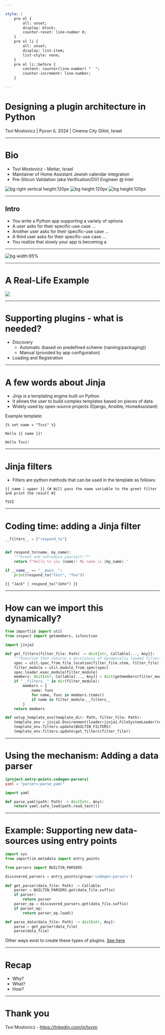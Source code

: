 ```yaml
---

style: |
    pre ol {
        all: unset;
        display: block;
        counter-reset: line-number 0;
    }
    pre ol li {
        all: unset;
        display: list-item;
        list-style: none;
    }
    pre ol li::before {
        content: counter(line-number) "  ";
        counter-increment: line-number;
    }

---
```


# Designing a plugin architecture in Python

Tsvi Mostovicz | Pycon IL 2024 | Cinema City Glilot, Israel

---

<!-- 2 min - Who am I, what I do, a bit about Intel -->

# Bio

* Tsvi Mostovicz - Meitar, Israel
* Maintainer of Home Assistant Jewish calendar integration
* Pre-Silicon Validation (aka Verification/DV) Engineer @ Intel

![bg right vertical height:120px](assets/intel.png)
![bg height:120px](assets/home-assistant.png)
![bg height:120px](assets/jewish-calendar.png)

---

<!-- 2 min - A story describing what a plugin architecture solves -->

## Intro

* You write a Python app supporting a variety of options
* A user asks for their specific-use case ...
* Another user asks for their specific-use case ...
* A third user asks for their specific-use case ...
* You realize that slowly your app is becoming a 

---

![bg width:95%](assets/one-more-thing.png)

---

<!-- 3 min

Step-by-step introduce the example tool for our talk using a block diagram.
The tool (a code generator) takes a configuration file, a Jinja template, and data and generates code by applying the template to the data.

(Explain 30 seconds on Jinja)

Our plugin architecture will focus on two points that should be highlighted by the end of the slide:
    - Using user-defined Jinja filters
    - Support new data sources

Show the graph step by step.
- Step 1: CodeGen Tool
- Step 2: Inputs
- Step 3: Output
- Step 4: Highlight the arrow going from the tool to the output
- Step 5: Highlight the data block

mermaid
flowchart LR
    step1[CodeGen Tool]

    step2a[Configuration File]
    step2b[Jinja Template]
    step2c[Data]

    step3[Generated Code]

    step2a --/> step1
    step2b --/> step1
    step2c --/> step1

    step1 --/> step3
-->

# A Real-Life Example

[![](https://mermaid.ink/img/pako:eNptUcFOwzAM_ZXI504CdisSFyaQJriwnWh2MInbBhK7yhKhadq_k1E2OkQOVvLes19s78GIJaih9fJpeoxJPb1oVuVsEw3XzX2hH4nVWsRvNP9SN1g4bl2XIyYnrB6cp82Ef2uWjt9RrSkMHtMFZ5oFJryoN2-KDZVaZNXR9I-Zms3uxi9NLf5FzRSd9HKG5yM4Ru_4Y5V2ntSVMuIl1hKRO7qFCgLFgM6W8eyPYg2pp0Aa6nK11GL2SYPmQ5FiTrLasYE6xUwVRMldD3WLflteebClsYXDLmI4Sci6JPF5nP_3GioYkF9Fwk_i4QtqBIhO?type=png)](https://mermaid.live/edit#pako:eNptUcFOwzAM_ZXI504CdisSFyaQJriwnWh2MInbBhK7yhKhadq_k1E2OkQOVvLes19s78GIJaih9fJpeoxJPb1oVuVsEw3XzX2hH4nVWsRvNP9SN1g4bl2XIyYnrB6cp82Ef2uWjt9RrSkMHtMFZ5oFJryoN2-KDZVaZNXR9I-Zms3uxi9NLf5FzRSd9HKG5yM4Ru_4Y5V2ntSVMuIl1hKRO7qFCgLFgM6W8eyPYg2pp0Aa6nK11GL2SYPmQ5FiTrLasYE6xUwVRMldD3WLflteebClsYXDLmI4Sci6JPF5nP_3GioYkF9Fwk_i4QtqBIhO)

---

<!-- 
3 min
Explain what plugins need to be supported.
 - Discovery - can be automatic or manual
    - Automatic - search for pre-defined directories/names
    - Manual - provided by a configuration
 - Loading and Registration
    - We need the application to understand what can be called
    - In our example:
        - Jinja must be aware of the available filters
        - When trying to parse a data source we need to know that a parser is available
-->

# Supporting plugins - what is needed?

* Discovery
    - Automatic (based on predefined scheme (naming/packaging))
    - Manual (provided by app configuration)
* Loading and Registration

---

# A few words about Jinja

* Jinja is a templating engine built on Python
* It allows the user to build complex templates based on pieces of data
* Widely used by open-source projects (Django, Ansible, HomeAssistant)

Example template:
```jinja
{% set name = "Tsvi" %}

Hello {{ name }}!
```

```text
Hello Tsvi!
```

---

# Jinja filters

* Filters are python methods that can be used in the template as follows:

```jinja
{{ name | upper }} {# Will pass the name variable to the greet filter and print the result #}
```

```text
TSVI
```
---

# Coding time: adding a Jinja filter

<!--
- Explain why we need the dunder variable (allow for testing)
- DO NOT DISCUSS 3rd-party unless asked about
-->


```python
__filters__ = ["respond_to"]


def respond_to(name, my_name):
    """Greet and introduce yourself."""
    return f"Hello to you {name}! My name is {my_name}."

if __name__ == "__main__":
    print(respond_to("test", "foo"))
```

```jinja
{{ "Jack" | respond_to("John") }}
```

---

# How can we import this dynamically?

```python
from importlib import util
from inspect import getmembers, isfunction

import jinja2

def get_filters(filter_file: Path) -> dict[str, Callable[..., Any]]:
    """Function that returns a dictionary of dynamically loaded filters."""
    spec = util.spec_from_file_location(filter_file.stem, filter_file)
    filter_module = util.module_from_spec(spec)
    spec.loader.exec_module(filter_module)
    members: dict[str, Callable[..., Any]] = dict(getmembers(filter_module, isfunction))
    if "__filters__" in dir(filter_module):
        members = {
            name: func
            for name, func in members.items()
            if name in filter_module.__filters__
        }
    return members

def setup_template_env(template_dir: Path, filter_file: Path):
    template_env = jinja2.Environment(loader=jinja2.FileSystemLoader(template_dir))
    template_env.filters.update(BUILTIN_FILTERS)
    template_env.filters.update(get_filters(filter_file))
```

--- 

# Using the mechanism: Adding a data parser

```toml
[project.entry-points.codegen-parsers]
yaml = "parsers:parse_yaml"
```

```python
import yaml

def parse_yaml(path: Path) -> dict[str, Any]:
    return yaml.safe_load(path.read_text())
```

---

<!--
Entry points - 4 min

Entry points have multiple usages:
 - CLI/GUI scripts
 - Plugins
-->

# Example: Supporting new data-sources using entry points

```python
import sys
from importlib.metadata import entry_points

from parsers import BUILTIN_PARSERS

discovered_parsers = entry_points(group='codegen-parsers')
    
def get_parser(data_file: Path) -> Callable:
    parser = BUILTIN_PARSERS.get(data_file.suffix)
    if parser:
        return parser
    parser_ep = discovered_parsers.get(data_file.suffix) 
    if parser_ep:
        return parser_ep.load()

def parse_data(data_file: Path) -> dict[str, Any]:
    parse = get_parser(data_file)
    parse(data_file)
```

Other ways exist to create these types of plugins. [See here](https://packaging.python.org/en/latest/guides/creating-and-discovering-plugins/)

---

# Recap

<!--

- Why do we want plugins?
- What do we need to define a plugin?
- How can we support plugins?

-->

* Why?
* What?
* How?

---

# Thank you

Tsvi Mostovicz - https://linkedin.com/in/tsvim